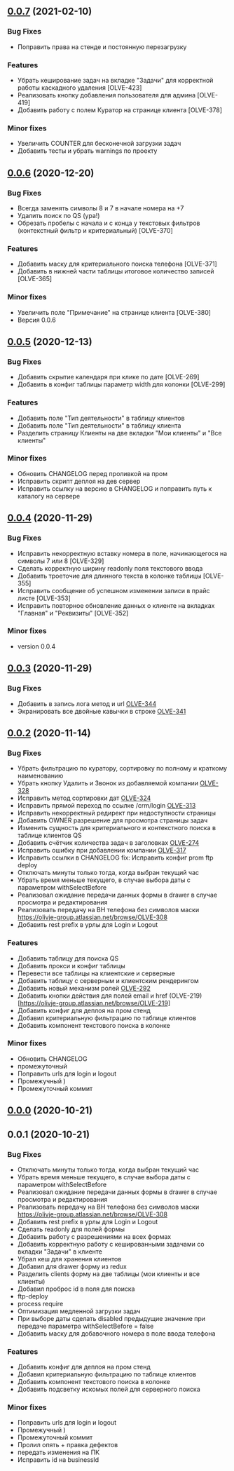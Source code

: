 
<a name="0.0.7"></a>
## [0.0.7](https://bitbucket.org/olivje_group/olivje.crm.pl/compare/0.0.7..0.0.6) (2021-02-10)

### Bug Fixes

* Поправить права на стенде и постоянную перезагрузку

### Features

* Убрать кеширование задач на вкладке "Задачи" для корректной работы каскадного удаления [OLVE-423]
* Реализовать кнопку добавления пользователя для админа [OLVE-419]
* Добавить работу с полем Куратор на странице клиента [OLVE-378]

### Minor fixes

* Увеличить COUNTER для бесконечной загрузки задач
* Добавить тесты и убрать warnings по проекту


<a name="0.0.6"></a>
## [0.0.6](https://bitbucket.org/olivje_group/olivje.crm.pl/compare/0.0.6..0.0.5) (2020-12-20)

### Bug Fixes

* Всегда заменять символы 8 и 7 в начале номера на +7
* Удалить поиск по QS (ура!)
* Обрезать пробелы с начала и с конца у текстовых фильтров (контекстный фильтр и критериальный) [OLVE-370]

### Features

* Добавить маску для критериального поиска телефона [OLVE-371]
* Добавить в нижней части таблицы итоговое количество записей [OLVE-365]

### Minor fixes

* Увеличить поле "Примечание" на странице клиента [OLVE-380]
* Версия 0.0.6


<a name="0.0.5"></a>
## [0.0.5](https://bitbucket.org/olivje_group/olivje.crm.pl/compare/0.0.5..0.0.4) (2020-12-13)

### Bug Fixes

* Добавить скрытие календаря при клике по дате [OLVE-269]
* Добавить в конфиг таблицы параметр width для колонки [OLVE-299]

### Features

* Добавить поле "Тип деятельности" в таблицу клиентов
* Добавить поле "Тип деятельности" в таблицу клиента
* Разделить страницу Клиенты на две вкладки "Мои клиенты" и "Все клиенты"

### Minor fixes

* Обновить CHANGELOG перед проливкой на пром
* Исправить скрипт деплоя на дев сервер
* Исправить ссылку на версию в CHANGELOG и поправить путь к каталогу на сервере


<a name="0.0.4"></a>
## [0.0.4](https://bitbucket.org/olivje_group/olivje.crm.pl/compare/0.0.4..0.0.3) (2020-11-29)

### Bug Fixes

* Исправить некорректную вставку номера в поле, начинающегося на символы 7 или 8 [OLVE-329]
* Сделать корректную ширину readonly поля текстового ввода
* Добавить троеточие для длинного текста в колонке таблицы [OLVE-355]
* Исправить сообщение об успешном изменении записи в прайс листе [OLVE-353]
* Исправить повторное обновление данных о клиенте на вкладках "Главная" и "Реквизиты" [OLVE-352]

### Minor fixes

* version 0.0.4


<a name="0.0.3"></a>
## [0.0.3](https://bitbucket.org/olivje_group/olivje.crm.pl/compare/0.0.3..0.0.2) (2020-11-29)

### Bug Fixes

* Добавить в запись лога метод и url [OLVE-344](https://olivje-group.atlassian.net/browse/OLVE-344)
* Экранировать все двойные кавычки в строке [OLVE-341](https://olivje-group.atlassian.net/browse/OLVE-341)


<a name="0.0.2"></a>
## [0.0.2](https://bitbucket.org/olivje_group/olivje.crm.pl/compare/0.0.2..0.0.0) (2020-11-14)

### Bug Fixes

* Убрать фильтрацию по куратору, сортировку по полному и краткому наименованию
* Убрать кнопку Удалить и Звонок из добавляемой компании [OLVE-328](https://olivje-group.atlassian.net/browse/OLVE-328)
* Исправить метод сортировки дат [OLVE-324](https://olivje-group.atlassian.net/browse/OLVE-324)
* Исправить прямой переход по ссылке /crm/login [OLVE-313](https://olivje-group.atlassian.net/browse/OLVE-313)
* Исправить некорректный редирект при недоступности страницы
* Добавить OWNER разрешение для просмотра страницы задач
* Изменить сущность для критериального и контекстного поиска в таблице клиентов QS
* Добавить счётчик количества задач в заголовках [OLVE-274](https://olivje-group.atlassian.net/browse/OLVE-274)
* Исправить ошибку при добавлении компании [OLVE-317](https://olivje-group.atlassian.net/browse/OLVE-317)
* Исправить ссылки в CHANGELOG fix: Исправить конфиг prom ftp deploy
* Отключать минуты только тогда, когда выбран текущий час
* Убрать время меньше текущего, в случае выбора даты с параметром withSelectBefore
* Реализовал ожидание передачи данных формы в drawer в случае просмотра и редактирования
* Реализовать передачу на BH телефона без символов маски https://olivje-group.atlassian.net/browse/OLVE-308
* Добавить rest prefix в урлы для Login и Logout

### Features

* Добавить таблицу для поиска QS
* Добавить прокси и конфиг таблицы
* Перевести все таблицы на клиентские и серверные
* Добавить таблицу с серверным и клиентским рендерингом
* Добавить новый механизм ролей [OLVE-292](https://olivje-group.atlassian.net/browse/OLVE-292)
* Добавить кнопки действия для полей email и href (OLVE-219)[https://olivje-group.atlassian.net/browse/OLVE-219]
* Добавить конфиг для деплоя на пром стенд
* Добавил критериальную фильтрацию по таблице клиентов
* Добавить компонент текстового поиска в колонке

### Minor fixes

* Обновить CHANGELOG
* промежуточный
* Поправить urls для login и logout
* Промежучный )
* Промежуточный коммит


<a name="0.0.0"></a>
## [0.0.0](https://bitbucket.org/olivje_group/olivje.crm.pl/compare/0.0.0..0.0.1) (2020-10-21)


<a name="0.0.1"></a>
## 0.0.1 (2020-10-21)

### Bug Fixes

* Отключать минуты только тогда, когда выбран текущий час
* Убрать время меньше текущего, в случае выбора даты с параметром withSelectBefore
* Реализовал ожидание передачи данных формы в drawer в случае просмотра и редактирования
* Реализовать передачу на BH телефона без символов маски https://olivje-group.atlassian.net/browse/OLVE-308
* Добавить rest prefix в урлы для Login и Logout
* Сделать readonly для полей формы
* Добавить работу с разрешениями на всех формах
* Добавить корректную работу с кешированными задачами со вкладки "Задачи" в клиенте
* Убрал кеш для хранения клиентов
* Добавил для drawer форму из redux
* Разделить clients форму на две таблицы (мои клиенты и все клиенты)
* Добавил проброс id в поля для поиска
* ftp-deploy
* process require
* Оптимизация медленной загрузки задач
* При выборе даты сделать disabled предыдущие значение при передаче параметра withSelectBefore = false
* Добавить маску для добавочного номера в поле ввода телефона

### Features

* Добавить конфиг для деплоя на пром стенд
* Добавил критериальную фильтрацию по таблице клиентов
* Добавить компонент текстового поиска в колонке
* Добавить подсветку искомых полей для серверного поиска

### Minor fixes

* Поправить urls для login и logout
* Промежучный )
* Промежуточный коммит
* Пролил опять + правка дефектов
* передать изменения на ПК
* Исправить id на businessId

